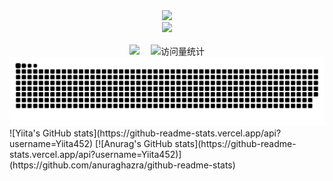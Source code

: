 <div align="center">
  
  <!-- dynamic typing effect 动态打字效果 -->
  <div>
    <a href="https://blog.sunguoqi.com/">
      <img src="https://readme-typing-svg.demolab.com?font=Fira+Code&pause=1000&width=435&lines=console.log(%22Hello%2C%20World%22);Have a nice day!&center=true&size=27" />
    </a>
  </div>

  <!-- knock code pictures 敲代码的图片 -->
  <picture>
    <source media="(prefers-color-scheme: dark)" srcset="https://cdn.jsdelivr.net/gh/sun0225SUN/sun0225SUN/assets/images/coding.gif" />
    <source media="(prefers-color-scheme: light)" srcset="https://cdn.jsdelivr.net/gh/sun0225SUN/sun0225SUN/assets/images/developer.svg" height="225px" />
    <img src="https://cdn.jsdelivr.net/gh/sun0225SUN/sun0225SUN/assets/images/coding.gif" />
  </picture>

  <!-- for beauty 留个空行好看点 -->
  <div>&nbsp;</div>
 
  <!-- profile logo 个人资料徽标 -->
  <div>
    <a href="https://flum-hash.github.io/blog/"><img src="https://img.shields.io/badge/Website-博客-blue" /></a>&emsp;
    <!-- visitor statistics logo 访问量统计徽标 -->
    <img src="https://komarev.com/ghpvc/?username=Flum-hash&label=Views&color=0e75b6&style=flat" alt="访问量统计" />
  </div>
  
  <!-- Snake Code Contribution Map 贪吃蛇代码贡献图 -->
  <picture>
    <source media="(prefers-color-scheme: dark)" srcset="https://github.com/Flum-hash/Flum-hash/blob/output/github-contribution-grid-snake-dark.svg" />
    <source media="(prefers-color-scheme: light)" srcset="https://github.com/Flum-hash/Flum-hash/blob/output/github-contribution-grid-snake.svg" />
    <img alt="github-snake" src="https://github.com/Flum-hash/Flum-hash/blob/output/github-contribution-grid-snake.svg" />
  </picture>

</div>
![Yiita's GitHub stats](https://github-readme-stats.vercel.app/api?username=Yiita452)
[![Anurag's GitHub stats](https://github-readme-stats.vercel.app/api?username=Yiita452)](https://github.com/anuraghazra/github-readme-stats)
